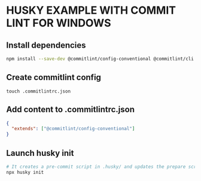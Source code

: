 # HUSKY EXAMPLE WITH COMMIT LINT FOR WINDOWS



## Install dependencies

```bash
npm install --save-dev @commitlint/config-conventional @commitlint/cli
```
## Create commitlint config
```
touch .commitlintrc.json
```

## Add content to .commitlintrc.json
```json
{
  "extends": ["@commitlint/config-conventional"]
}
```

## Launch husky init
```bash
# It creates a pre-commit script in .husky/ and updates the prepare script in package.json.
npx husky init
```